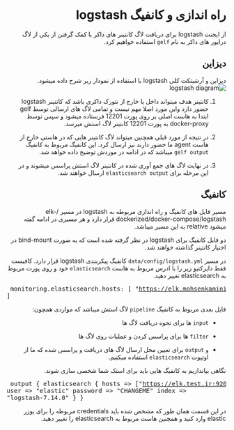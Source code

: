 <div dir="rtl">
  
# راه اندازی و کانفیگ logstash
  
  
  از ایجنت logstash برای دریافت لاگ کانتینر های داکر با کمک گرفتن از 
  یکی از لاگ درایور های داکر به نام `gelf` استفاده خواهیم کرد.
  
  ## دیزاین
  دیزاین و آرشیتکت کلی logstash با استفاده از نمودار زیر شرح داده میشود.
    ![logstash diagram](https://user-images.githubusercontent.com/77579794/133299933-e75b31ee-73c7-4064-a395-322d834aaf80.png)
  
  1. کانتینر هدف میتواند داخل یا خارج از نتورک داکری باشد که کانتینر logstash  حضور دارد واین مورد اصلا مهم نیست و تمامی لاگ های ارسالی 
  توسط gelf 
  ابتدا به هاست اصلی بر روی پورت 12201 فرستاده میشود و سپس توسط docker-proxy به پورت 12201 کانتینر لاگ استش میرسد.
  
  2. در نتیجه از مورد قبلی همچنین میتواند لاگ کانتینر هایی که در هاستی خارج از هاست agent  ما حضور دارند نیز ارسال کرد.
  این کانفیگ مربوط به کانفیگ `gelf output` میباشد که در ادامه در موردش توضیح داده خواهد شد.
  
  3. در نهایت لاگ های جمع آوری شده در کانتینر لاگ استش پراسس میشوند و در این مرحله برای `elasticsearch output` ارسال خواهند شد.
  
  ## کانفیگ
  
  مسیر فایل های کانفیگ و راه اندازی مربوطه به logstash در مسیر /elk-dockerized/docker-compose/logstash قرار دارد و هر مسیری در ادامه گفته میشود relative به این مسیر میباشد.
  
  دو فایل کانفیگ برای logstash در نظر گرفته شده است که به صورت bind-mount در اختیار کانتینر گذاشته خواهند شد.
  
  در مسیر `data/config/logstash.yml` کانفیگ پیکربندی logstash قرار دارد.
  کافیست فقط دایرکتیو زیر را با ادرس مربوط به هاست `elasticsearch` خود و روی پورت مربوط به elasticsearch تغییر دهید.
    <pre dir="ltr">
  monitoring.elasticsearch.hosts: [ "https://elk.mohsenkamini.ir:9200" ]
   </pre>
  
  فایل بعدی مربوط به کانفیگ `pipeline` لاگ استش میباشد که مواردی همچون:
  
  - `input` ها برای نحوه دریافت لاگ ها
  
  - `filter` ها برای پراسس کردن و عملیات روی لاگ ها
  
  - و `output` برای تعیین محل ارسال لاگ های دریافت و پراسس شده که ما از اوتپوت `elasticsearch` استفاده میکنیم.
  
  نگاهی بیاندازیم به کانفیگ هایی باید برای استک شما شخصی سازی شوند.
      <pre dir="ltr">
output {
  elasticsearch {
    hosts => ["https://elk.test.ir:9200"]
    user => "elastic"
    password => "CHANGEME"
    index => "logstash-7.14.0"
  }
}
   </pre>
   در این قسمت همان طور که مشخص شده باید credentials مربوطه را برای یوزر elastic  وارد کنید و همچنین هاست مربوط به elasticsearch را تغییر دهید.

  
  
  
  </div>
